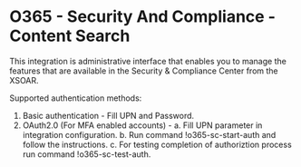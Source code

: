 # O365 - Security And Compliance - Content Search

This integration is administrative interface that enables you to manage the features that are available in the Security & Compliance Center from the XSOAR.

Supported authentication methods:

1. Basic authentication - Fill UPN and Password.
2. OAuth2.0 (For MFA enabled accounts) -
    a. Fill UPN parameter in integration configuration.
    b. Run command !o365-sc-start-auth and follow the instructions.
    c. For testing completion of authoriztion process run command !o365-sc-test-auth.